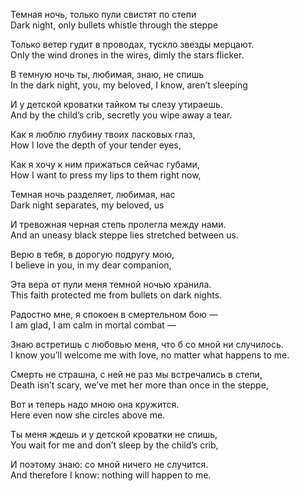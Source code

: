 Темная ночь, только пули свистят по степи  
Dark night, only bullets whistle through the steppe  


Только ветер гудит в проводах, тускло звезды мерцают.  
Only the wind drones in the wires, dimly the stars flicker.  

В темную ночь ты, любимая, знаю, не спишь  
In the dark night, you, my beloved, I know, aren’t sleeping  

И у детской кроватки тайком ты слезу утираешь.  
And by the child’s crib, secretly you wipe away a tear.  

Как я люблю глубину твоих ласковых глаз,  
How I love the depth of your tender eyes,  

Как я хочу к ним прижаться сейчас губами,  
How I want to press my lips to them right now,  

Темная ночь разделяет, любимая, нас  
Dark night separates, my beloved, us  

И тревожная черная степь пролегла между нами.  
And an uneasy black steppe lies stretched between us.  

Верю в тебя, в дорогую подругу мою,  
I believe in you, in my dear companion,  

Эта вера от пули меня темной ночью хранила.  
This faith protected me from bullets on dark nights.  

Радостно мне, я спокоен в смертельном бою —  
I am glad, I am calm in mortal combat —  

Знаю встретишь с любовью меня, что б со мной ни случилось.  
I know you’ll welcome me with love, no matter what happens to me.  

Смерть не страшна, с ней не раз мы встречались в степи,  
Death isn’t scary, we’ve met her more than once in the steppe,  

Вот и теперь надо мною она кружится.  
Here even now she circles above me.  

Ты меня ждешь и у детской кроватки не спишь,  
You wait for me and don’t sleep by the child’s crib,  

И поэтому знаю: со мной ничего не случится.  
And therefore I know: nothing will happen to me.
